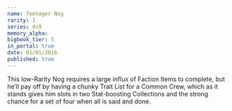 ```yaml
---
name: Teenager Nog
rarity: 1
series: ds9
memory_alpha:
bigbook_tier: 5
in_portal: true
date: 01/01/2016
published: true
---
```


This low-Rarity Nog requires a large influx of Faction Items to complete, but he’ll pay off by having a chunky Trait List for a Common Crew, which as it stands gives him slots in two Stat-boosting Collections and the strong chance for a set of four when all is said and done.

